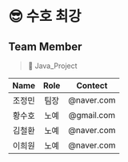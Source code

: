 # 😎 수호 최강

## Team Member
> 🐳 Java_Project

| Name | Role |  Contect   |   
|:----:|:----:|:----------:| 
| 조정민  |  팀장  | @naver.com |   
| 황수호  |  노예  | @gmail.com |
| 김철환  |  노예  | @naver.com |
| 이희원  |  노예  | @naver.com |